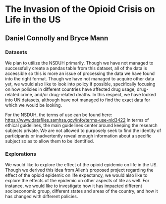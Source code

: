 # The Invasion of the Opioid Crisis on Life in the US
## Daniel Connolly and Bryce Mann

### Datasets
We plan to utilize the NSDUH primarily. Though we have not managed to successfully create a pandas table from this dataset, all of the data is accessible so this is more an issue of processing the data we have found into the right format. Though we have not managed to acquire other data yet, we would also like to look into policy if possible, specifically focusing on how policies in different countries have affected drug usage, drug-related crime, and/or drug-related deaths. In this respect, we have looked into UN datasets, although have not managed to find the exact data for which we would be looking.

For the NSDUH, the terms of use can be found here: https://www.datafiles.samhsa.gov/info/terms-use-nid3422
In terms of ethical guidelines, the main guidelines center around keeping the research subjects private. We are not allowed to purposely seek to find the identity of participants or inadvertently reveal enough information about a specific subject so as to allow them to be identified.

### Explorations
We would like to explore the effect of the opioid epidemic on life in the US. Though we derived this idea from Allen’s proposed project regarding the effect of the opioid epidemic on life expectancy, we would also like to explore the effects of the epidemic on other aspects of life as well. For instance, we would like to investigate how it has impacted different socioeconomic group, different states and areas of the country, and how it has changed with different policies.
